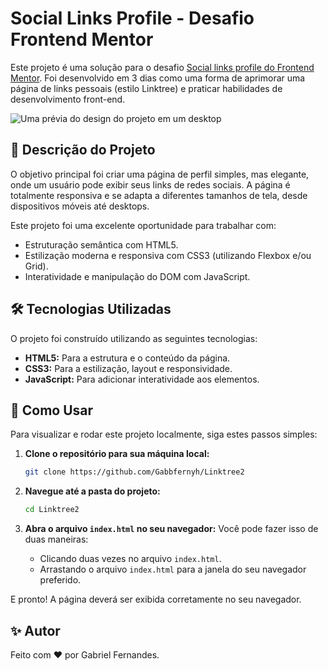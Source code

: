 # Social Links Profile - Desafio Frontend Mentor

Este projeto é uma solução para o desafio [Social links profile do Frontend Mentor](https://www.frontendmentor.io/challenges/social-links-profile-UG32l9m6dQ). Foi desenvolvido em 3 dias como uma forma de aprimorar uma página de links pessoais (estilo Linktree) e praticar habilidades de desenvolvimento front-end.

![Uma prévia do design do projeto em um desktop](./docs/src/assets/images/prev.png)

## 📝 Descrição do Projeto

O objetivo principal foi criar uma página de perfil simples, mas elegante, onde um usuário pode exibir seus links de redes sociais. A página é totalmente responsiva e se adapta a diferentes tamanhos de tela, desde dispositivos móveis até desktops.

Este projeto foi uma excelente oportunidade para trabalhar com:
- Estruturação semântica com HTML5.
- Estilização moderna e responsiva com CSS3 (utilizando Flexbox e/ou Grid).
- Interatividade e manipulação do DOM com JavaScript.

## 🛠️ Tecnologias Utilizadas

O projeto foi construído utilizando as seguintes tecnologias:

- **HTML5:** Para a estrutura e o conteúdo da página.
- **CSS3:** Para a estilização, layout e responsividade.
- **JavaScript:** Para adicionar interatividade aos elementos.

## 🚀 Como Usar

Para visualizar e rodar este projeto localmente, siga estes passos simples:

1.  **Clone o repositório para sua máquina local:**
    ```bash
    git clone https://github.com/Gabbfernyh/Linktree2
    ```

2.  **Navegue até a pasta do projeto:**
    ```bash
    cd Linktree2
    ```

3.  **Abra o arquivo `index.html` no seu navegador:**
    Você pode fazer isso de duas maneiras:
    -   Clicando duas vezes no arquivo `index.html`.
    -   Arrastando o arquivo `index.html` para a janela do seu navegador preferido.

E pronto! A página deverá ser exibida corretamente no seu navegador.

## ✨ Autor

Feito com ❤️ por Gabriel Fernandes.